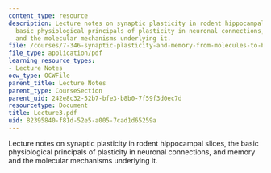 ```yaml
---
content_type: resource
description: Lecture notes on synaptic plasticity in rodent hippocampal slices, the
  basic physiological principals of plasticity in neuronal connections, and memory
  and the molecular mechanisms underlying it.
file: /courses/7-346-synaptic-plasticity-and-memory-from-molecules-to-behavior-fall-2007/82395840f81d52e5a0057cad1d65259a_Lecture3.pdf
file_type: application/pdf
learning_resource_types:
- Lecture Notes
ocw_type: OCWFile
parent_title: Lecture Notes
parent_type: CourseSection
parent_uid: 242e8c32-52b7-bfe3-b8b0-7f59f3d0ec7d
resourcetype: Document
title: Lecture3.pdf
uid: 82395840-f81d-52e5-a005-7cad1d65259a
---
```

Lecture notes on synaptic plasticity in rodent hippocampal slices, the basic physiological principals of plasticity in neuronal connections, and memory and the molecular mechanisms underlying it.

